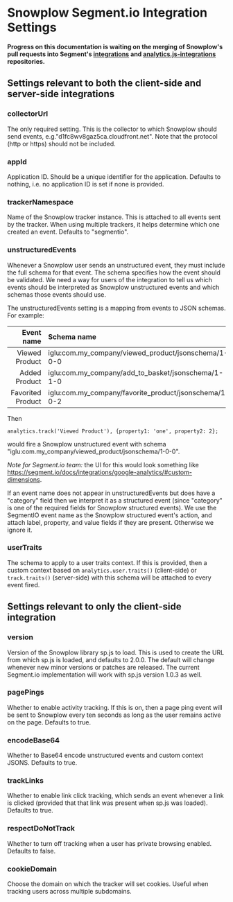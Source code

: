 # Snowplow Segment.io Integration Settings

**Progress on this documentation is waiting on the merging of Snowplow's pull requests into Segment's [integrations](https://github.com/segmentio/integrations/pull/221) and [analytics.js-integrations](https://github.com/segmentio/analytics.js-integrations/pull/431) repositories.**

## Settings relevant to both the client-side and server-side integrations

### collectorUrl
The only required setting. This is the collector to which Snowplow should send events, e.g."d1fc8wv8gaz5ca.cloudfront.net". Note that the protocol (http or https) should not be included. 

### appId

Application ID. Should be a unique identifier for the application. Defaults to nothing, i.e. no application ID is set if none is provided.

### trackerNamespace

Name of the Snowplow tracker instance. This is attached to all events sent by the tracker. When using multiple trackers, it helps determine which one created an event. Defaults to "segmentio".

### unstructuredEvents

Whenever a Snowplow user sends an unstructured event, they must include the full schema for that event. The schema specifies how the event should be validated. We need a way for users of the integration to tell us which events should be interpreted as Snowplow unstructured events and which schemas those events should use.

The unstructuredEvents setting is a mapping from events to JSON schemas. For example: 

| **Event name**    | **Schema name**                                        |
|------------------:|:-------------------------------------------------------|
| Viewed Product    | iglu:com.my_company/viewed_product/jsonschema/1-0-0    |
| Added Product     | iglu:com.my_company/add_to_basket/jsonschema/1-1-0     |
| Favorited Product | iglu:com.my_company/favorite_product/jsonschema/1-0-2  |

Then

```
analytics.track('Viewed Product'), {property1: 'one', property2: 2};
```

would fire a Snowplow unstructured event with schema "iglu:com.my_company/viewed_product/jsonschema/1-0-0".

*Note for Segment.io team:* the UI for this would look something like https://segment.io/docs/integrations/google-analytics/#custom-dimensions.

If an event name does not appear in unstructuredEvents but does have a "category" field then we interpret it as a structured event (since "category" is one of the required fields for Snowplow structured events). We use the SegmentIO event name as the Snowplow structured event's action, and attach label, property, and value fields if they are present. Otherwise we ignore it.

### userTraits

The schema to apply to a user traits context. If this is provided, then a custom context based on `analytics.user.traits()` (client-side) or `track.traits()` (server-side) with this schema will be attached to every event fired.

## Settings relevant to only the client-side integration

### version

Version of the Snowplow library sp.js to load. This is used to create the URL from which sp.js is loaded, and defaults to 2.0.0. The default will change whenever new minor versions or patches are released. The current Segment.io implementation will work with sp.js version 1.0.3 as well.

### pagePings

Whether to enable activity tracking. If this is on, then a page ping event will be sent to Snowplow every ten seconds as long as the user remains active on the page. Defaults to true.

### encodeBase64

Whether to Base64 encode unstructured events and custom context JSONS. Defaults to true.

### trackLinks

Whether to enable link click tracking, which sends an event whenever a link is clicked (provided that that link was present when sp.js was loaded). Defaults to true.

### respectDoNotTrack

Whether to turn off tracking when a user has private browsing enabled. Defaults to false.

### cookieDomain

Choose the domain on which the tracker will set cookies. Useful when tracking users across multiple subdomains.